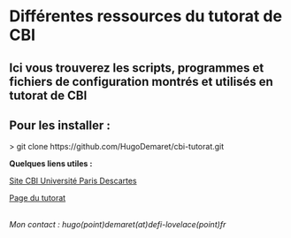<h1>Différentes ressources du tutorat de CBI</h1>

<h2>Ici vous trouverez les scripts, programmes et fichiers de configuration montrés et utilisés en tutorat de CBI</h2>

<h2>Pour les installer : </h2>
> git clone https://github.com/HugoDemaret/cbi-tutorat.git

<strong>Quelques liens utiles : </strong>

<a href="https://www.ens.math-info.univ-paris5.fr/cbi/doku.php?id=accueil">Site CBI Université Paris Descartes</a>

<a href="#">Page du tutorat</a>

<br>
<em>Mon contact : hugo(point)demaret(at)defi-lovelace(point)fr</em>
